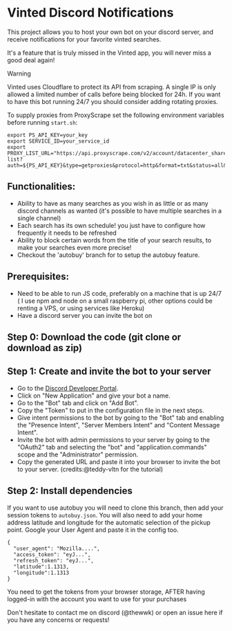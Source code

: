 # Vinted Discord Notifications

This project allows you to host your own bot on your discord server, and receive notifications for your favorite vinted searches.

It's a feature that is truly missed in the Vinted app, you will never miss a good deal again!

> [!WARNING]
>  Vinted uses Cloudflare to protect its API from scraping. A single IP is only allowed a limited number of calls before being blocked for 24h. If you want to have this bot running 24/7 you should consider adding rotating proxies.

To supply proxies from ProxyScrape set the following environment variables before running `start.sh`:

```
export PS_API_KEY=your_key
export SERVICE_ID=your_service_id
export PROXY_LIST_URL="https://api.proxyscrape.com/v2/account/datacenter_shared/proxy-list?auth=${PS_API_KEY}&type=getproxies&protocol=http&format=txt&status=all&country=all&service_id=${SERVICE_ID}"
```

Functionalities:
----------------

- Ability to have as many searches as you wish in as little or as many discord channels as wanted (it's possible to have multiple searches in a single channel)
- Each search has its own schedule! you just have to configure how frequently it needs to be refreshed
- Ability to block certain words from the title of your search results, to make your searches even more precise!
- Checkout the 'autobuy' branch for to setup the autobuy feature.

Prerequisites:
--------------

- Need to be able to run JS code, preferably on a machine that is up 24/7 ( I use npm and node on a small raspberry pi, other options could be renting a VPS, or using services like Heroku)
- Have a discord server you can invite the bot on

Step 0: Download the code (git clone or download as zip)
--------------------------------------------------------

Step 1: Create and invite the bot to your server
------------------------------------------------

- Go to the [Discord Developer Portal](https://discord.com/developers/applications).
- Click on "New Application" and give your bot a name.
- Go to the "Bot" tab and click on "Add Bot".
- Copy the "Token" to put in the configuration file in the next steps.
- Give intent permissions to the bot by going to the "Bot" tab and enabling the "Presence Intent", "Server Members Intent" and "Content Message Intent".
- Invite the bot with admin permissions to your server by going to the "OAuth2" tab and selecting the "bot" and "application.commands" scope and the "Administrator" permission.
- Copy the generated URL and paste it into your browser to invite the bot to your server. (credits:@teddy-vltn for the tutorial)

Step 2: Install dependencies
----------------------------

If you want to use autobuy you will need to clone this branch, then add your session tokens to `autobuy.json`. You will also need to add your home address latitude and longitude for the automatic selection of the pickup point. Google your User Agent and paste it in the config too.
```
{
  "user_agent": "Mozilla....",
  "access_token": "eyJ...",
  "refresh_token": "eyJ...",
  "latitude":1.1313,
  "longitude":1.1313
}
```
You need to get the tokens from your browser storage, AFTER having logged-in with the account you want to use for your purchases

Don't hesitate to contact me on discord (@thewwk) or open an issue here if you have any concerns or requests!
